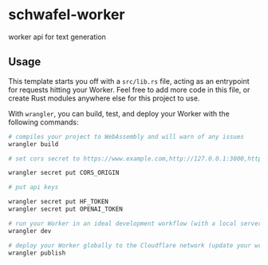 # schwafel-worker

worker api for text generation

## Usage

This template starts you off with a `src/lib.rs` file, acting as an entrypoint for requests hitting
your Worker. Feel free to add more code in this file, or create Rust modules anywhere else for this
project to use.

With `wrangler`, you can build, test, and deploy your Worker with the following commands:

```bash
# compiles your project to WebAssembly and will warn of any issues
wrangler build 

# set cors secret to https://www.example.com,http://127.0.0.1:3000,http://localhost:3000

wrangler secret put CORS_ORIGIN

# put api keys

wrangler secret put HF_TOKEN
wrangler secret put OPENAI_TOKEN

# run your Worker in an ideal development workflow (with a local server, file watcher & more)
wrangler dev

# deploy your Worker globally to the Cloudflare network (update your wrangler.toml file for configuration)
wrangler publish
```
